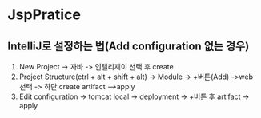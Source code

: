 # JspPratice
## IntelliJ로 설정하는 법(Add configuration 없는 경우)
1. New Project -> 자바 -> 인텔리제이 선택 후 create
2. Project Structure(ctrl + alt + shift + alt) -> Module -> +버튼(Add) ->web 선택 -> 하단 create artifact -->apply
3. Edit configuration -> tomcat local -> deployment -> +버튼 후 artifact -> apply

